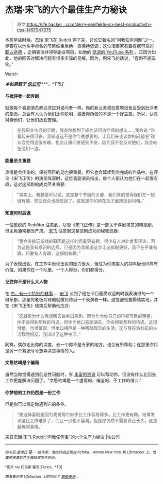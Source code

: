 # 杰瑞·宋飞的六个最佳生产力秘诀

> 原文:[https://life hacker . com/Jerry-seinfelds-six-best-productivity-tips-1497047075](https://lifehacker.com/jerry-seinfelds-six-best-productivity-tips-1497047075)

本周早些时候，杰瑞·宋飞在 Reddit 停下来，讨论它著名的“问我任何问题”之一。尽管在以他名字命名的节目结束后他一直保持低调；这位漫画家有着有据可查的 [职业道德](http://www.nytimes.com/2012/12/23/magazine/jerry-seinfeld-intends-to-die-standing-up.html?_r=1&) ，定期表演并领导副业项目，如他的 [低调的 YouTube 系列](http://comediansincarsgettingcoffee.com/) 。正因为如此，他的回答对解决问题有很多实际的见解，因为，用宋飞的话说，“喜剧不是玩笑。”

Watch

***本帖原载于*** [***快公司***](http://www.fastcolabs.com/3024510/six-productivity-tips-from-jerry-seinfelds-reddit-ask-me-anything) ***。**T15】*

#### **与批评者一起奔跑**

就像每个喜剧演员都必须应对诘问者一样，你的新业务或创意项目也会受到批评者的指责。总会有人认为他们比你聪明，或者你所做的不是一个好主意。所以，认真对待他们，让他们放松警惕。

> 在我职业生涯的早期，我突然想到了成为诘问治疗师的想法……我会说:“你看起来很沮丧，我知道这不是你今晚想要的。让我们来谈谈你的问题吧”观众会觉得这很有趣，也会让质问者感到不安，因为我不会反对他们，我会站在他们一边。

#### **能量至关重要**

热情是会传染的，保持项目的动力很重要。但它也会延续到你完成的作品中。在评论《宋飞正传》的演员阵容时，这位喜剧演员指出，每个人都认为他们在一起很有趣，这对这部剧的成功至关重要:

> “事实上，我甚至可以说，这是整个节目的关键，我们真的觉得我们在一起很有趣，然后观众也感觉到了，这就是你如何在瓶子里捕捉到闪电。”

#### **知道何时后退**

一位敏锐的 Redditor 注意到，尽管《宋飞正传》是一部关于喜剧演员的电视剧，但主角通常相当严肃。 [宋飞](https://lifehacker.com/habit-streak-plan-puts-jerry-seinfelds-productivity-se-1477892344) 注意到这是该剧成功的秘密武器:

> “我会直接玩游戏的原因是这样的场景更有趣。很少有人对此发表评论，因为这是我有意识的选择，只是因为我知道这会让这部剧更好，我不在乎谁有趣，只要有人有趣，这部剧有趣。”

为了表现出色，在工作中表现出色的压力很大，但成为你周围人的共鸣板也同样有价值。如果你在一个队里，一个人得分，你们都得分。

#### **记住你不是什么大人物**

在 [中，有一个特别的轶事](http://www.reddit.com/r/IAmA/comments/1ujvrg/jerry_seinfeld_here_i_will_give_you_an_answer/ceith4s) 、 [宋飞](https://lifehacker.com/print-this-four-week-calendar-to-use-seinfelds-product-1491809191) 谈到了他在节目最受欢迎的时候表演过的一个俱乐部，那里的老板对待他就像对待另一个表演者一样。这提醒他要脚踏实地，并在《宋飞正传》结束后帮助他应对:

> “这就是为什么我想回去做单口喜剧，因为作为你自己的电视节目的明星，你不会得到那样的待遇，但作为单口喜剧演员，你会得到那样的待遇。这很滑稽，也很荒谬，但单口相声是一种残酷现实的生活，这与我在洛杉矶的生活截然相反，我错过了这种生活。”

同样，偶尔走出你的深度，去一个你不是专家的地方，也会有所帮助；在那里你只是另一个紧张兮兮想弄清楚事情的人。

#### **文思枯竭是个骗局**

虽然当你觉得遇到创造性问题时，有 [丰富的资源](http://www.fastcodesign.com/1670989/11-tricks-for-battling-creative-blocks-from-leading-creatives) 可以帮助你，但没有什么比回去工作更能解决问题了。"文思枯竭是一个虚假的、编造的、不工作的借口."

#### 你梦想的工作仍然是一份工作

但是你可以规定你遇到它的条件。

> “我选择喜剧是因为我觉得它似乎比工作容易得多。比工作更有趣。结果发现这比工作难多了，而且一点也不容易。但是你仍然不需要真正长大。这是最棒的事情。”

[来自杰瑞·宋飞 Reddit“问我任何事”的六个生产力秘诀](http://www.fastcolabs.com/3024510/six-productivity-tips-from-jerry-seinfelds-reddit-ask-me-anything) |快公司

* * *

<small>*约书亚·里维拉*</small> 是 <small>*一位作家，他的作品出现在 Kotaku、Animal New York 和 Lifehacker 上。他真的很喜欢花生酱和果冻三明治。*</small>

<small>*图片 via 托马斯·霍克(Flickr)。*T3】</small>

<small>*想看看你在 Lifehacker 上的作品？*</small> [<small>*邮箱*</small>](http://www.shutterstock.com/pic-110284625/stock-photo-salesman-shaking-hand-of-a-woman-in-a-garage.html?src=csl_recent_image-1)[<small>*泰莎*</small>](https://mail.google.com/mail/?view=cm&fs=1&tf=1&to=tessa@lifehacker.com) <small>*。*</small>